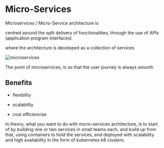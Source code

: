 # Micro-Services

Microservices / Micro-Service architecture is 

centred aorund the split delivery of functionalities, through the use of APIs (application program interfaces)

where the architecture is developed as a collection of services

![microservices](https://user-images.githubusercontent.com/47668244/189633670-1a9737c3-a53a-45df-915a-d2c1a8d50176.png)

The point of microservices, is so that the user journey is always smooth

## Benefits

- flexibility

- scalability

- cost efficiencies

In theory, what you want to do with micro-services architecture, is to start of by building one or two services in small teams each, and build up from that, using containers to hold the services, and deployed with scalability and high availability in the form of kubernetes k8 clusters.
